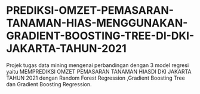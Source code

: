 # PREDIKSI-OMZET-PEMASARAN-TANAMAN-HIAS-MENGGUNAKAN-GRADIENT-BOOSTING-TREE-DI-DKI-JAKARTA-TAHUN-2021
Projek tugas data mining mengenai  perbandingan dengan 3 model regresi yaitu MEMPREDIKSI OMZET PEMASARAN TANAMAN HIASDI DKI JAKARTA TAHUN 2021 dengan Random Forest Regression ,Gradient Boosting Tree dan Gradient Boosting Regression.

